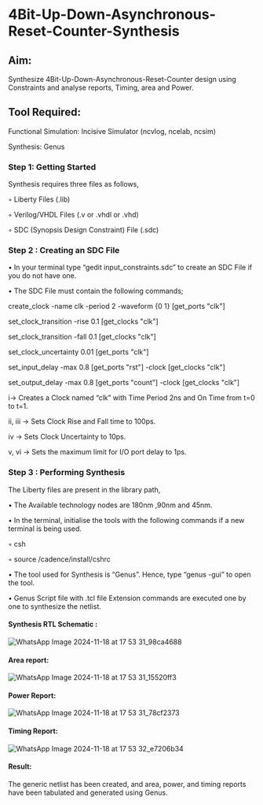 # 4Bit-Up-Down-Asynchronous-Reset-Counter-Synthesis

## Aim:

Synthesize 4Bit-Up-Down-Asynchronous-Reset-Counter design using Constraints and analyse reports, Timing, area and Power.

## Tool Required:

Functional Simulation: Incisive Simulator (ncvlog, ncelab, ncsim)

Synthesis: Genus

### Step 1: Getting Started

Synthesis requires three files as follows,

◦ Liberty Files (.lib)

◦ Verilog/VHDL Files (.v or .vhdl or .vhd)

◦ SDC (Synopsis Design Constraint) File (.sdc)

 ### Step 2 : Creating an SDC File

•	In your terminal type “gedit input_constraints.sdc” to create an SDC File if you do not have one.

•	The SDC File must contain the following commands;

create_clock -name clk -period 2 -waveform {0 1} [get_ports "clk"]

set_clock_transition -rise 0.1 [get_clocks "clk"]

set_clock_transition -fall 0.1 [get_clocks "clk"]

set_clock_uncertainty 0.01 [get_ports "clk"]

set_input_delay -max 0.8 [get_ports "rst"] -clock [get_clocks "clk"]

set_output_delay -max 0.8 [get_ports "count"] -clock [get_clocks "clk"]

i→ Creates a Clock named “clk” with Time Period 2ns and On Time from t=0 to t=1.

ii, iii → Sets Clock Rise and Fall time to 100ps.

iv → Sets Clock Uncertainty to 10ps.

v, vi → Sets the maximum limit for I/O port delay to 1ps.

### Step 3 : Performing Synthesis

The Liberty files are present in the library path,

• The Available technology nodes are 180nm ,90nm and 45nm.

• In the terminal, initialise the tools with the following commands if a new terminal is being
used.

◦ csh

◦ source /cadence/install/cshrc

• The tool used for Synthesis is “Genus”. Hence, type “genus -gui” to open the tool.

• Genus Script file with .tcl file Extension commands are executed one by one to synthesize the netlist.

#### Synthesis RTL Schematic :
![WhatsApp Image 2024-11-18 at 17 53 31_98ca4688](https://github.com/user-attachments/assets/e43d6d89-8ac5-48f4-91fe-9c7917e16531)


#### Area report:
![WhatsApp Image 2024-11-18 at 17 53 31_15520ff3](https://github.com/user-attachments/assets/822c0ff3-0682-485f-b324-0fa4c2a41eb1)


#### Power Report:
![WhatsApp Image 2024-11-18 at 17 53 31_78cf2373](https://github.com/user-attachments/assets/85494173-4247-406e-8e00-b4aace94c1dd)


#### Timing Report:
![WhatsApp Image 2024-11-18 at 17 53 32_e7206b34](https://github.com/user-attachments/assets/1ae19b31-2824-48ed-97b4-605dcf7fbe0f)


#### Result: 

The generic netlist has been created, and area, power, and timing reports have been tabulated and generated using Genus.






